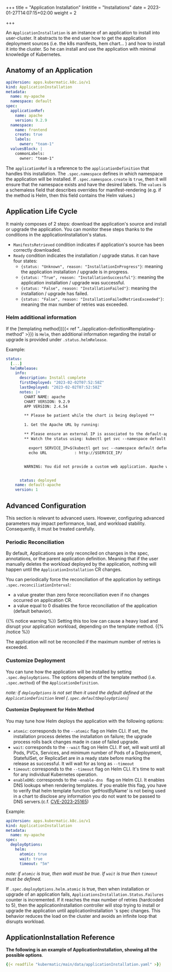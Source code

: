 +++
title = "Application Installation"
linktitle = "Installations"
date = 2023-01-27T14:07:15+02:00
weight = 2

+++

An `ApplicationInstallation` is an instance of an application to install into user-cluster.
It abstracts to the end user how to get the application deployment sources (i.e. the k8s manifests, hem chart... ) and how to install it into the cluster. So he can install and use the application with minimal knowledge of Kubernetes.

## Anatomy of an Application
```yaml
apiVersion: apps.kubermatic.k8c.io/v1
kind: ApplicationInstallation
metadata:
  name: my-apache
  namespace: default
spec:
  applicationRef:
    name: apache
    version: 9.2.9
  namespace:
    name: frontend
    create: true
    labels:
      owner: "team-1"
  valuesBlock: |
    commonLabels:
      owner: "team-1"
```

The `applicationRef` is a reference to the `applicationDefinition` that handles this installation.
The `.spec.namespace` defines in which namespace the application will be installed. If `.spec.namespace.create` is `true`, then it will ensure that the namespace exists and have the desired labels.
The `values` is a schemaless field that describes overrides for manifest-rendering (e.g. if the method is Helm, then this field contains the Helm values.)

## Application Life Cycle
It mainly composes of 2 steps: download the application's source and install or upgrade the application. You can monitor these steps thanks to the conditions in the applicationInstallation's status.

- `ManifestsRetrieved` condition indicates if application's source has been correctly downloaded.
- `Ready` condition indicates the installation / upgrade status. it can have four states:
  - `{status: "Unknown", reason: "InstallationInProgress"}`: meaning the application installation / upgrade is in progress.
  - `{status: "True", reason: "InstallationSuccessful"}`: meaning the application installation / upgrade was successful.
  - `{status: "False", reason: "InstallationFailed"}`:  meaning the installation / upgrade has failed.
  - `{status: "False", reason: "InstallationFailedRetriesExceeded"}`:  meaning the max number of retries was exceeded.

### Helm additional information
If the [templating method]({{< ref "../application-definition#templating-method" >}}) is `Helm`, then additional information regarding the install or upgrade is provided under `.status.helmRelease`.

Example:
```yaml
status:
  [...]
  helmRelease:
    info:
      description: Install complete
      firstDeployed: "2023-02-02T07:52:58Z"
      lastDeployed: "2023-02-02T07:52:58Z"
      notes: |+
        CHART NAME: apache
        CHART VERSION: 9.2.9
        APP VERSION: 2.4.54

        ** Please be patient while the chart is being deployed **

        1. Get the Apache URL by running:

        ** Please ensure an external IP is associated to the default-apache service before proceeding **
        ** Watch the status using: kubectl get svc --namespace default -w default-apache **

          export SERVICE_IP=$(kubectl get svc --namespace default default-apache --template "{{ range (index .status.loadBalancer.ingress 0) }}{{ . }}{{ end }}")
          echo URL            : http://$SERVICE_IP/


        WARNING: You did not provide a custom web application. Apache will be deployed with a default page. Check the README section "Deploying your custom web application" in https://github.com/bitnami/charts/blob/main/bitnami/apache/README.md#deploying-a-custom-web-application.


      status: deployed
    name: default-apache
    version: 1
```

## Advanced Configuration
This section is relevant to advanced users. However, configuring advanced parameters may impact performance, load, and workload stability. Consequently, it must be treated carefully.

### Periodic Reconciliation
By default, Applications are only reconciled on changes in the spec, annotations, or the parent application definition. Meaning that if the user manually deletes the workload deployed by the application, nothing will happen until the `ApplicationInstallation` CR changes.

You can periodically force the reconciliation of the application by settings `.spec.reconciliationInterval`:
- a value greater than zero force reconciliation even if no changes occurred on application CR.
- a value equal to 0 disables the force reconciliation of the application (default behavior).

{{% notice warning %}}
Setting this too low can cause a heavy load and disrupt your application workload, depending on the template method.
{{% /notice %}}

The application will not be reconciled if the maximum number of retries is exceeded.

### Customize Deployment
You can tune how the application will be installed by setting `.spec.deployOptions`.
The options depends of the template method (i.e. `.spec.method`) of the `ApplicationDefinition`.

*note: if `deployOptions` is not set then it used the default defined at the `ApplicationDefinition` level (`.spec.defaultDeployOptions`)*

#### Customize Deployment for Helm Method
You may tune how Helm deploys the application with the following options:

* `atomic`: corresponds to the `--atomic` flag on Helm CLI. If set, the installation process deletes the installation on failure; the upgrade process rolls back changes made in case of failed upgrade.
* `wait`: corresponds to the `--wait` flag on Helm CLI. If set, will wait until all Pods, PVCs, Services, and minimum number of Pods of a Deployment, StatefulSet, or ReplicaSet are in a ready state before marking the release as successful. It will wait for as long as `--timeout`
* `timeout`: corresponds to the `--timeout` flag on Helm CLI. It's time to wait for any individual Kubernetes operation.
* `enableDNS`: corresponds to the `-enable-dns ` flag on Helm CLI. It enables DNS lookups when rendering templates. if you enable this flag, you have to verify that helm template function 'getHostByName' is not being used in a chart to disclose any information you do not want to be passed to DNS servers.(c.f. [CVE-2023-25165](https://github.com/helm/helm/security/advisories/GHSA-pwcw-6f5g-gxf8))

Example:
```yaml
apiVersion: apps.kubermatic.k8c.io/v1
kind: ApplicationInstallation
metadata:
  name: my-apache
spec:
  deployOptions:
    helm:
      atomic: true
      wait: true
      timeout: "5m"
```

*note: if `atomic` is true, then wait must be true. If `wait` is true then `timeout` must be defined.*

If `.spec.deployOptions.helm.atomic` is true, then when installation or upgrade of an application fails, `ApplicationsInstallation.Status.Failures` counter is incremented.
If it reaches the max number of retries (hardcoded to 5), then the applicationInstallation controller will stop trying to install or upgrade the application until applicationInstallation 's spec changes.
This behavior reduces the load on the cluster and avoids an infinite loop that disrupts workload.

## ApplicationInstallation Reference
**The following is an example of ApplicationInstallation, showing all the possible options**.

```yaml
{{< readfile "kubermatic/main/data/applicationInstallation.yaml" >}}
```
